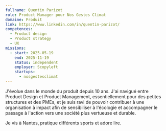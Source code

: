 ```yaml
---
fullname: Quentin Parizot
role: Product Manager pour Nos Gestes Climat
domaine: Produit
link: https://www.linkedin.com/in/quentin-parizot/
competences:
  - Product design
  - Product strategy
  - UX
missions:
  - start: 2025-05-19
    end: 2025-11-19
    status: independent
    employer: Scopyleft
    startups:
      - nosgestesclimat
---
```

J'évolue dans le monde du produit depuis 10 ans. J'ai navigué entre Product Design et Product Management, essentiellement pour des petites structures et des PMEs, et je suis ravi de pouvoir contribuer à une organisation à impact afin de sensibiliser à l'écologie et accompagner le passage à l'action vers une société plus vertueuse et durable. 

Je vis à Nantes, pratique différents sports et adore lire. 